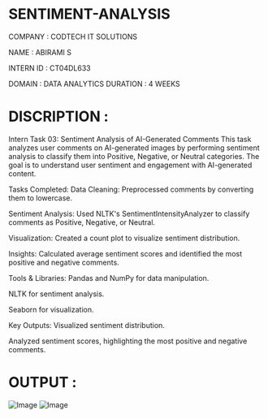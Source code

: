 # SENTIMENT-ANALYSIS

COMPANY : CODTECH IT SOLUTIONS

NAME : ABIRAMI S

INTERN ID : CT04DL633

DOMAIN : DATA ANALYTICS DURATION : 4 WEEKS

# DISCRIPTION : 

Intern Task 03: Sentiment Analysis of AI-Generated Comments
This task analyzes user comments on AI-generated images by performing sentiment analysis to classify them into Positive, Negative, or Neutral categories. The goal is to understand user sentiment and engagement with AI-generated content.

Tasks Completed:
Data Cleaning: Preprocessed comments by converting them to lowercase.

Sentiment Analysis: Used NLTK's SentimentIntensityAnalyzer to classify comments as Positive, Negative, or Neutral.

Visualization: Created a count plot to visualize sentiment distribution.

Insights: Calculated average sentiment scores and identified the most positive and negative comments.

Tools & Libraries:
Pandas and NumPy for data manipulation.

NLTK for sentiment analysis.

Seaborn for visualization.

Key Outputs:
Visualized sentiment distribution.

Analyzed sentiment scores, highlighting the most positive and negative comments.

# OUTPUT : 

![Image](https://github.com/user-attachments/assets/23bb24d9-85dd-471f-b2ad-aea709fd6ae3)
![Image](https://github.com/user-attachments/assets/5be39193-3675-4c0c-9997-c7b3d2cca942)
